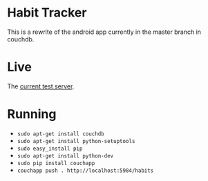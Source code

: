 Habit Tracker
=============

This is a rewrite of the android app currently in the master branch in couchdb.

# Live

The [current test server](http://doh.cloudant.com/habits/_design/habits/index.html).

# Running

* `sudo apt-get install couchdb`
* `sudo apt-get install python-setuptools`
* `sudo easy_install pip`
* `sudo apt-get install python-dev`
* `sudo pip install couchapp`
* `couchapp push . http://localhost:5984/habits`
